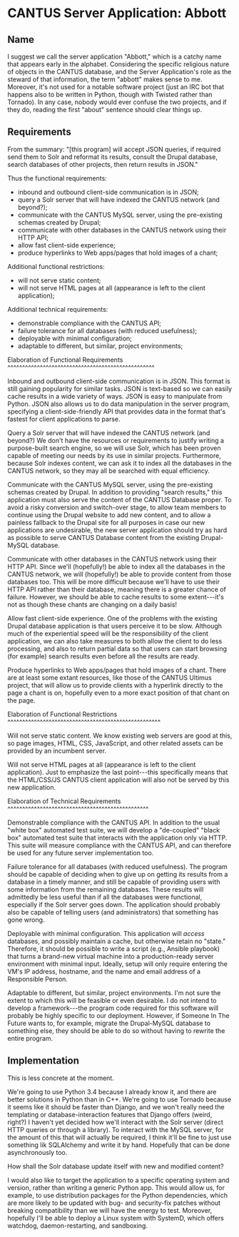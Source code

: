 CANTUS Server Application: Abbott
===============================================================================

Name
-------

I suggest we call the server application "Abbott," which is a catchy name that appears early in the alphabet.
Considering the specific religious nature of objects in the CANTUS database, and the Server Application's role as the steward of that information, the term "abbott" makes sense to me.
Moreover, it's not used for a notable software project (just an IRC bot that happens also to be written in Python, though with Twisted rather than Tornado).
In any case, nobody would ever confuse the two projects, and if they do, reading the first "about" sentence should clear things up.

Requirements
------------------

From the summary: "[this program] will accept JSON queries, if
required send them to Solr and reformat its results, consult the Drupal
database, search databases of other projects, then return results in JSON."

Thus the functional requirements:
- inbound and outbound client-side communication is in JSON;
- query a Solr server that will have indexed the CANTUS network (and beyond?);
- communicate with the CANTUS MySQL server, using the pre-existing schemas created by Drupal;
- communicate with other databases in the CANTUS network using their HTTP API;
- allow fast client-side experience;
- produce hyperlinks to Web apps/pages that hold images of a chant;

Additional functional restrictions:
- will not serve static content;
- will not serve HTML pages at all (appearance is left to the client application);

Additional technical requirements:
- demonstrable compliance with the CANTUS API;
- failure tolerance for all databases (with reduced usefulness);
- deployable with minimal configuration;
- adaptable to different, but similar, project environments;

Elaboration of Functional Requirements
^^^^^^^^^^^^^^^^^^^^^^^^^^^^^^^^^^^^^^^^^^^^^^^^^^

Inbound and outbound client-side communication is in JSON. This format is still gaining popularity for similar tasks. JSON is text-based so we can easily cache results in a wide variety of ways. JSON is easy to manipulate from Python. JSON also allows us to do data manipulation in the server program, specifying a client-side-friendly API that provides data in the format that's fastest for client applications to parse.

Query a Solr server that will have indexed the CANTUS network (and beyond?) We don't have the resources or requirements to justify writing a purpose-built search engine, so we will use Solr, which has been proven capable of meeting our needs by its use in similar projects. Furthermore, because Solr indexes content, we can ask it to index all the databases in the CANTUS network, so they may all be searched with equal efficiency.

Communicate with the CANTUS MySQL server, using the pre-existing schemas created by Drupal. In addition to providing "search results," this application must also serve the content of the CANTUS Database proper. To avoid a risky conversion and switch-over stage, to allow team members to continue using the Drupal website to add new content, and to allow a painless fallback to the Drupal site for all purposes in case our new applications are undesirable, the new server application should try as hard as possible to serve CANTUS Database content from the existing Drupal-MySQL database.

Communicate with other databases in the CANTUS network using their HTTP API. Since we'll (hopefully!) be able to index all the databases in the CANTUS network, we will (hopefully!) be able to provide content from those databases too. This will be more difficult because we'll have to use their HTTP API rather than their database, meaning there is a greater chance of failure. However, we should be able to cache results to some extent---it's not as though these chants are changing on a daily basis!

Allow fast client-side experience. One of the problems with the existing Drupal database application is that users perceive it to be slow. Although much of the experiential speed will be the responsibility of the client application, we can also take measures to both allow the client to do less processing, and also to return partial data so that users can start browsing (for example) search results even before all the results are ready.

Produce hyperlinks to Web apps/pages that hold images of a chant. There are at least some extant
resources, like those of the CANTUS Ultimus project, that will allow us to provide clients with a
hyperlink directly to the page a chant is on, hopefully even to a more exact position of that chant
on the page.

Elaboration of Functional Restrictions
^^^^^^^^^^^^^^^^^^^^^^^^^^^^^^^^^^^^^^^^^^^^^^^^^^^^

Will not serve static content. We know existing web servers are good at this, so page images, HTML, CSS, JavaScript, and other related assets can be provided by an incumbent server.

Will not serve HTML pages at all (appearance is left to the client application). Just to emphasize the last point---this specifically means that the HTML/CSS/JS CANTUS client application will also not be served by this new application.

Elaboration of Technical Requirements
^^^^^^^^^^^^^^^^^^^^^^^^^^^^^^^^^^^^^^^^^^^^^^^^

Demonstrable compliance with the CANTUS API. In addition to the usual "white box" automated test suite, we will develop a "de-coupled" "black box" automated test suite that interacts with the application only via HTTP. This suite will measure compliance with the CANTUS API, and can therefore be used for any future server implementation too.

Failure tolerance for all databases (with reduced usefulness). The program should be capable of deciding when to give up on getting its results from a database in a timely manner, and still be capable of providing users with some information from the remaining databases. These results will admittedly be less useful than if all the databases were functional, especially if the Solr server goes down. The application should probably also be capable of telling users (and administrators) that something has gone wrong.

Deployable with minimal configuration. This application will *access* databases, and possibly maintain a cache, but otherwise retain no "state." Therefore, it should be possible to write a script (e.g., Ansible playbook) that turns a brand-new virtual machine into a production-ready server environment with minimal input. Ideally, setup will only require entering the VM's IP address, hostname, and the name and email address of a Responsible Person.

Adaptable to different, but similar, project environments. I'm not sure the extent to which this will be feasible or even desirable. I do not intend to develop a framework---the program code required for this software will probably be highly specific to our deployment. However, if Someone In The Future wants to, for example, migrate the Drupal-MySQL database to something else, they should be able to do so without having to rewrite the entire program.

Implementation
-------------------

This is less concrete at the moment.

We're going to use Python 3.4 because I already know it, and there are better solutions in Python than in C++.
We're going to use Tornado because it seems like it should be faster than Django, and we won't really need the templating or database-interaction features that Django offers (weird, right?)
I haven't yet decided how we'll interact with the Solr server (direct HTTP queries or through a library).
To interact with the MySQL server, for the amount of this that will actually be required, I think it'll be fine to just use something lik SQLAlchemy and write it by hand.
Hopefully that can be done asynchronously too.

How shall the Solr database update itself with new and modified content?

I would also like to target the application to a specific operating system and version, rather than writing a generic Python app. This would allow us, for example, to use distribution packages for the Python dependencies, which are more likely to be updated with bug- and security-fix patches without breaking compatibility than we will have the energy to test. Moreover, hopefully I'll be able to deploy a Linux system with SystemD, which offers watchdog, daemon-restarting, and sandboxing.
